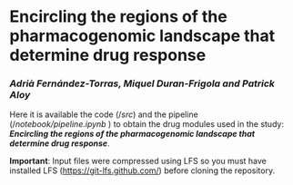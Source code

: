 # Encircling the regions of the pharmacogenomic landscape that determine drug response
### *Adrià Fernández-Torras, Miquel Duran-Frigola and Patrick Aloy*

Here it is available the code (/*src*) and the pipeline (/*notebook/pipeline.ipynb* ) to obtain the drug modules used in the study: ***Encircling the regions of the pharmacogenomic landscape that determine drug response***. 

**Important**: Input files were compressed using LFS so you must have installed LFS (https://git-lfs.github.com/) before cloning the repository.
